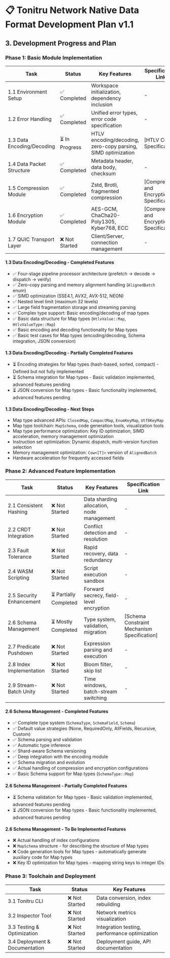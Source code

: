 # 📋 Tonitru Network Native Data Format Development Plan v1.1

## 3. Development Progress and Plan

### Phase 1: Basic Module Implementation

| Task                    | Status       | Key Features                                  | Specification Link                                  |
|-------------------------|--------------|-----------------------------------------------|-----------------------------------------------------|
| 1.1 Environment Setup   | ✅ Completed  | Workspace initialization, dependency inclusion | -                                                   |
| 1.2 Error Handling      | ✅ Completed  | Unified error types, error code specification   | -                                                   |
| 1.3 Data Encoding/Decoding | ⏳ In Progress | HTLV encoding/decoding, zero-copy parsing, SIMD optimization | [HTLV Core Specification] |
| 1.4 Data Packet Structure | ✅ Completed  | Metadata header, data body, checksum          | -                                                   |
| 1.5 Compression Module  | ✅ Completed  | Zstd, Brotli, fragmented compression          | [Compression and Encryption Specification]|
| 1.6 Encryption Module   | ✅ Completed  | AES-GCM, ChaCha20-Poly1305, Kyber768, ECC      | [Compression and Encryption Specification] |
| 1.7 QUIC Transport Layer| ❌ Not Started| Client/Server, connection management          | -                                                   |

#### 1.3 Data Encoding/Decoding - Completed Features

- ✅ Four-stage pipeline processor architecture (prefetch → decode → dispatch → verify)
- ✅ Zero-copy parsing and memory alignment handling (`AlignedBatch` enum)
- ✅ SIMD optimization (SSE4.1, AVX2, AVX-512, NEON)
- ✅ Nested level limit (maximum 32 levels)
- ✅ Large field fragmentation storage and streaming parsing
- ✅ Complex type support: Basic encoding/decoding of map types
- ✅ Basic data structure for Map types (`HtlvValue::Map`, `HtlvValueType::Map`)
- ✅ Basic encoding and decoding functionality for Map types
- ✅ Basic test cases for Map types (encoding/decoding, Schema integration, JSON conversion)

#### 1.3 Data Encoding/Decoding - Partially Completed Features

- ⏳ Encoding strategies for Map types (hash-based, sorted, compact) - Defined but not fully implemented
- ⏳ Schema integration for Map types - Basic validation implemented, advanced features pending
- ⏳ JSON conversion for Map types - Basic functionality implemented, advanced features pending

#### 1.3 Data Encoding/Decoding - Next Steps

- Map type advanced APIs: `ClosedMap`, `CompactMap`, `EnumKeyMap`, `Utf8KeyMap`
- Map type toolchain: `MapSchema`, code generation tools, visualization tools
- Map type performance optimization: Key ID optimization, SIMD acceleration, memory management optimization
- Instruction set optimization: Dynamic dispatch, multi-version function selection
- Memory management optimization: `Cow<[T]>` version of `AlignedBatch`
- Hardware acceleration for frequently accessed fields

### Phase 2: Advanced Feature Implementation

| Task             | Status           | Key Features                          | Specification Link                               |
|------------------|------------------|---------------------------------------|--------------------------------------------------|
| 2.1 Consistent Hashing | ❌ Not Started  | Data sharding allocation, node management | -                                                |
| 2.2 CRDT Integration | ❌ Not Started  | Conflict detection and resolution     | -                                                |
| 2.3 Fault Tolerance  | ❌ Not Started  | Rapid recovery, data redundancy       | -                                                |
| 2.4 WASM Scripting   | ❌ Not Started  | Script execution sandbox            | -                                                |
| 2.5 Security Enhancement | ⏳ Partially Completed | Forward secrecy, field-level encryption | -                                                |
| 2.6 Schema Management  | ⏳ Mostly Completed | Type system, validation, migration  | [Schema Constraint Mechanism Specification] |
| 2.7 Predicate Pushdown | ❌ Not Started  | Expression parsing and execution      | -                                                |
| 2.8 Index Implementation | ❌ Not Started  | Bloom filter, skip list             | -                                                |
| 2.9 Stream-Batch Unity | ❌ Not Started  | Time windows, batch-stream switching | -                                                |

#### 2.6 Schema Management - Completed Features

- ✅ Complete type system (`SchemaType`, `SchemaField`, `Schema`)
- ✅ Default value strategies (None, RequiredOnly, AllFields, Recursive, Custom)
- ✅ Schema parsing and validation
- ✅ Automatic type inference
- ✅ Shard-aware Schema versioning
- ✅ Deep integration with the encoding module
- ✅ Schema migration and evolution
- ✅ Actual handling of compression and encryption configurations
- ✅ Basic Schema support for Map types (`SchemaType::Map`)

#### 2.6 Schema Management - Partially Completed Features

- ⏳ Schema validation for Map types - Basic validation implemented, advanced features pending
- ⏳ JSON conversion for Map types - Basic functionality implemented, advanced features pending

#### 2.6 Schema Management - To Be Implemented Features

- ❌ Actual handling of index configurations
- ❌ `MapSchema` structure - for describing the structure of Map types
- ❌ Code generation tools for Map types - automatically generate auxiliary code for Map types
- ❌ Key ID optimization for Map types - mapping string keys to integer IDs

### Phase 3: Toolchain and Deployment

| Task              | Status        | Key Features                        |
|-------------------|---------------|-------------------------------------|
| 3.1 Tonitru CLI   | ❌ Not Started | Data conversion, index rebuilding   |
| 3.2 Inspector Tool| ❌ Not Started | Network metrics visualization       |
| 3.3 Testing & Optimization | ❌ Not Started | Integration testing, performance optimization |
| 3.4 Deployment & Documentation | ❌ Not Started | Deployment guide, API documentation |
